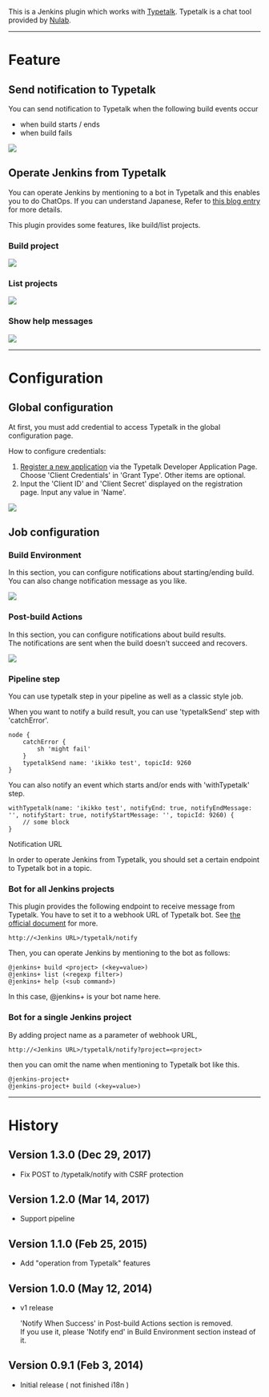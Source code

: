This is a Jenkins plugin which works with
[Typetalk](https://www.typetalk.com/). Typetalk is a chat tool provided
by [Nulab](http://nulab-inc.com/).

------------------------------------------------------------------------

# Feature

## Send notification to Typetalk

You can send notification to Typetalk when the following build events
occur

-   when build starts / ends
-   when build fails

![](docs/images/post_typetalk.png)

## Operate Jenkins from Typetalk

You can operate Jenkins by mentioning to a bot in Typetalk and this
enables you to do ChatOps. If you can understand Japanese, Refer to
[this blog
entry](http://nulab-inc.com/ja/blog/typetalk/chatops-without-programming)
for more details.

This plugin provides some features, like build/list projects.

### Build project

![](docs/images/chatops-build_en.gif)

### List projects

![](docs/images/chatops-list_en.gif)

### Show help messages

![](docs/images/chatops-help_en.gif)

------------------------------------------------------------------------

# Configuration

## Global configuration

At first, you must add credential to access Typetalk in the global
configuration page.

How to configure credentials:

1.  [Register a new
    application](https://typetalk.in/my/develop/applications/register)
    via the Typetalk Developer Application Page. Choose 'Client
    Credentials' in 'Grant Type'. Other items are optional.
2.  Input the 'Client ID' and 'Client Secret' displayed on the
    registration page. Input any value in 'Name'.

![](docs/images/global_configuration.png)

## Job configuration

### Build Environment

In this section, you can configure notifications about starting/ending
build.  
You can also change notification message as you like.

![](docs/images/build_environment.png)

### Post-build Actions

In this section, you can configure notifications about build results.  
The notifications are sent when the build doesn't succeed and recovers.

![](docs/images/post_build_actions.png)

### Pipeline step

You can use typetalk step in your pipeline as well as a classic style
job.

When you want to notify a build result, you can use 'typetalkSend' step
with 'catchError'.

``` syntaxhighlighter-pre
node {
    catchError {
        sh 'might fail'
    }
    typetalkSend name: 'ikikko test', topicId: 9260
}
```

You can also notify an event which starts and/or ends with
'withTypetalk' step.

``` syntaxhighlighter-pre
withTypetalk(name: 'ikikko test', notifyEnd: true, notifyEndMessage: '', notifyStart: true, notifyStartMessage: '', topicId: 9260) {
    // some block
}
```

Notification URL

In order to operate Jenkins from Typetalk, you should set a certain
endpoint to Typetalk bot in a topic.

### Bot for all Jenkins projects

This plugin provides the following endpoint to receive message from
Typetalk. You have to set it to a webhook URL of Typetalk bot. See [the
official document](http://developer.nulab-inc.com/docs/typetalk/webhook)
for more.

    http://<Jenkins URL>/typetalk/notify

Then, you can operate Jenkins by mentioning to the bot as follows:

    @jenkins+ build <project> (<key=value>)
    @jenkins+ list (<regexp filter>)
    @jenkins+ help (<sub command>)

In this case, @jenkins+ is your bot name here.

### Bot for a single Jenkins project

By adding project name as a parameter of webhook URL,

    http://<Jenkins URL>/typetalk/notify?project=<project>

then you can omit the name when mentioning to Typetalk bot like this.

    @jenkins-project+
    @jenkins-project+ build (<key=value>)

------------------------------------------------------------------------

# History

## Version 1.3.0 (Dec 29, 2017)

-   Fix POST to /typetalk/notify with CSRF protection

## Version 1.2.0 (Mar 14, 2017)

-   Support pipeline

## Version 1.1.0 (Feb 25, 2015)

-   Add "operation from Typetalk" features

## Version 1.0.0 (May 12, 2014)

-   v1 release

    'Notify When Success' in Post-build Actions section is removed.  
    If you use it, please 'Notify end' in Build Environment section
    instead of it.

## Version 0.9.1 (Feb 3, 2014)

-   Initial release ( not finished i18n )
